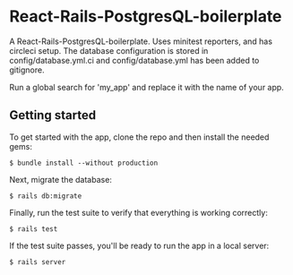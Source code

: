 # React-Rails-PostgresQL-boilerplate
A React-Rails-PostgresQL-boilerplate. Uses minitest reporters, and has circleci setup. The database configuration is stored in config/database.yml.ci and config/database.yml has been added to gitignore.

Run a global search for 'my_app' and replace it with the name of your app.

## Getting started

To get started with the app, clone the repo and then install the needed gems:

```
$ bundle install --without production
```

Next, migrate the database:

```
$ rails db:migrate
```

Finally, run the test suite to verify that everything is working correctly:

```
$ rails test
```

If the test suite passes, you'll be ready to run the app in a local server:

```
$ rails server
```
